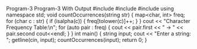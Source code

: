 Program-3 
Program-3 With Output
#include <iostream>
#include <string>
#include <map>
using namespace std;
void countOccurrences(string str) {
    map<char, int> freq;
    for (char c : str) {
        if (isalpha(c)) {
            freq[tolower(c)]++;
        }
    }
    cout << "Character Frequency Table:\n";
    for (auto pair : freq) {
        cout << pair.first << " -> " << pair.second cout<<endl;
    }
}
int main() {
    string input;
    cout << "Enter a string: ";
    getline(cin, input);
    countOccurrences(input);
    return 0;
}
